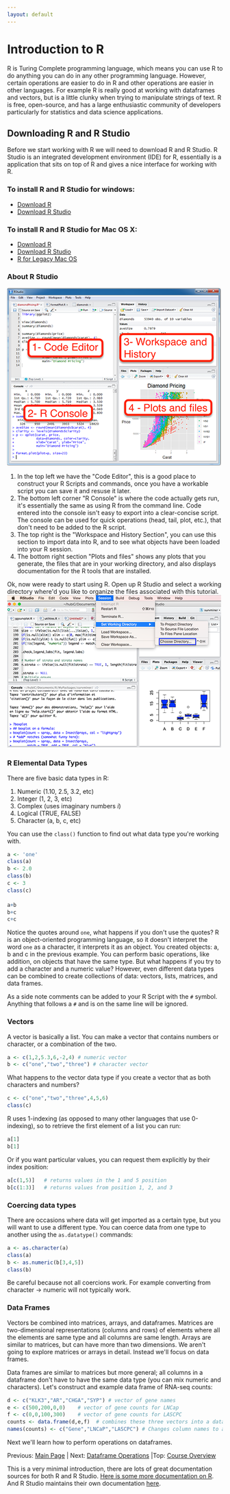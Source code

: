 ```yaml
---
layout: default
---
```



# Introduction to R
R is Turing Complete programming language, which means you can use R to do anything you can do in any other programming language. However, certain operations are easier to do in R and other operations are easier in other languages. For example R is really good at working with dataframes and vectors, but is a little clunky when trying to manipulate strings of text. R is free, open-source, and has a large enthusiastic community of developers particularly for statistics and data science applications.


## Downloading R and R Studio

Before we start working with R we will need to download R and R Studio. R Studio is an integrated development environment (IDE) for R, essentially is a application that sits on top of R and gives a nice interface for working with R.

### To install R and R Studio for windows:
*   [Download R](https://ftp.osuosl.org/pub/cran/bin/windows/base/R-3.5.0-win.exe)
*   [Download R Studio](https://download1.rstudio.org/RStudio-1.1.453.exe)

### To install R and R Studio for Mac OS X:
*   [Download R](https://ftp.osuosl.org/pub/cran/bin/macosx/R-3.5.0.pkg)
*   [Download R Studio](https://download1.rstudio.org/RStudio-1.1.453.dmg)
*   [R for Legacy Mac OS](https://ftp.osuosl.org/pub/cran/])

### About R Studio
![R Studio IDE](../images/rstudio_info.png)
1.  In the top left we have the "Code Editor", this is a good place to construct your R Scripts and commands, once you have a workable script you can save it and resuse it later.
2.  The bottom left corner "R Console" is where the code actually gets run, it's essentially the same as using R from the command line. Code entered into the console isn't easy to export into a clear-concise script. The console can be used for quick operations (head, tail, plot, etc.), that don't need to be added to the R script.
3.  The top right is the "Workspace and History Section", you can use this section to import data into R, and to see what objects have been loaded into your R session.
4.  The bottom right section "Plots and files" shows any plots that you generate, the files that are in your working directory, and also displays documentation for the R tools that are installed.


Ok, now were ready to start using R. Open up R Studio and select a working directory where'd you like to organize the files associated with this tutorial.
![R Studio SetWD](../images/rstudio-change-working-directory.png)

### R Elemental Data Types
There are five basic data types in R:
1. Numeric (1.10, 2.5, 3.2, etc)
2. Integer (1, 2, 3, etc)
3. Complex (uses imaginary numbers _i_)
4. Logical (TRUE, FALSE)
5. Character (a, b, c, etc)

You can use the `class()` function to find out what data type you're working with.
```r
a <- 'one'
class(a)
b <- 2.0
class(b)
c <- 3
class(c)

a+b
b+c
c+c
```
Notice the quotes around `one`, what happens if you don't use the quotes? R is an object-oriented programming language, so it doesn't interpret the word `one` as a character, it interprets it as an object. You created objects: a, b and c in the previous example. You can perform basic operations, like addition, on objects that have the same type. But what happens if you try to add a character and a numeric value? However, even different data types can be combined to create collections of data: vectors, lists, matrices, and data frames.

As a side note comments can be added to your R Script with the `#` symbol. Anything that follows a `#` and is on the same line will be ignored.

### Vectors
A vector is basically a list. You can make a vector that contains numbers or character, or a combination of the two.
```r
a <- c(1,2,5.3,6,-2,4) # numeric vector
b <- c("one","two","three") # character vector
```
What happens to the vector data type if you create a vector that as both characters and numbers?
```r
c <- c("one","two","three",4,5,6)
class(c)
```

R uses 1-indexing (as opposed to many other languages that use 0-indexing), so to retrieve the first element of a list you can run:
```r
a[1]
b[1]
```
Or if you want particular values, you can request them explicitly by their index position:
```r
a[c(1,5)]   # returns values in the 1 and 5 position
b[c(1:3)]   # returns values from position 1, 2, and 3
```

### Coercing data types
There are occasions where data will get imported as a certain type, but you will want to use a different type. You can coerce data from one type to another using the `as.datatype()` commands:
```r
a <- as.character(a)
class(a)
b <- as.numeric(b[3,4,5])
class(b)
```

Be careful because not all coercions work. For example converting from character -> numeric will not typically work.

### Data Frames

Vectors be combined into matrices, arrays, and dataframes. Matrices are two-dimensional representations (columns and rows) of elements where all the elements are same type and all columns are same length. Arrays are similar to matrices, but can have more than two dimensions. We aren't going to explore matrices or arrays in detail. Instead we'll focus on data frames.

Data frames are similar to matrices but more general; all columns in a dataframe don't have to have the same data type (you can mix numeric and characters). Let's construct and example data frame of RNA-seq counts:
```r
d <- c("KLK3","AR","CHGA","SYP") # vector of gene names
e <- c(500,200,0,0)    # vector of gene counts for LNCap
f <- c(0,0,100,300)    # vector of gene counts for LASCPC
counts <- data.frame(d,e,f)  # combines these three vectors into a dataframe
names(counts) <- c("Gene","LNCaP","LASCPC") # Changes column names to a descriptive name
```

Next we'll learn how to perform operations on dataframes.

Previous: [Main Page](../index.md) | Next: [Dataframe Operations](dataframe_ops.md) |Top: [Course Overview](../index.md)



This is a very minimal introduction, there are lots of great documentation sources for both R and R Studio. [Here is some more documentation on R](http://a-little-book-of-r-for-biomedical-statistics.readthedocs.io/en/latest/_). And R Studio maintains their own documentation [here](https://support.rstudio.com/hc/en-us/categories/200035113-Documentation).
